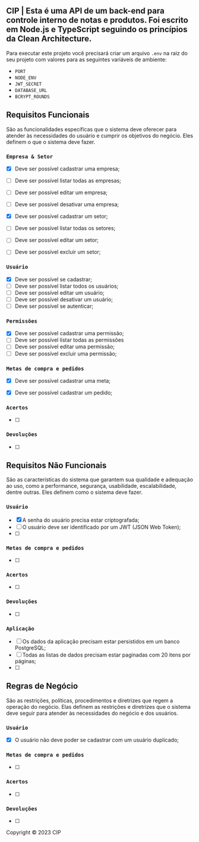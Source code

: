 ## CIP | Esta é uma API de um back-end para controle interno de notas e produtos. Foi escrito em Node.js e TypeScript seguindo os princípios da Clean Architecture.

Para executar este projeto você precisará criar um arquivo `.env` na raiz do seu projeto com valores para as seguintes variáveis de ambiente:

- `PORT`
- `NODE_ENV`
- `JWT_SECRET`
- `DATABASE_URL`
- `BCRYPT_ROUNDS`

## Requisitos Funcionais

São as funcionalidades específicas que o sistema deve oferecer para atender às necessidades do usuário e cumprir os objetivos do negócio. Eles definem o que o sistema deve fazer.

### `Empresa & Setor`

- [x] Deve ser possível cadastrar uma empresa;
- [ ] Deve ser possível listar todas as empresas;
- [ ] Deve ser possível editar um empresa;
- [ ] Deve ser possível desativar uma empresa;

- [x] Deve ser possível cadastrar um setor;
- [ ] Deve ser possível listar todas os setores;
- [ ] Deve ser possível editar um setor;
- [ ] Deve ser possível excluir um setor;

### `Usuário`

- [x] Deve ser possível se cadastrar;
- [ ] Deve ser possível listar todos os usuários;
- [ ] Deve ser possível editar um usuário;
- [ ] Deve ser possível desativar um usuário;
- [ ] Deve ser possível se autenticar;

### `Permissões`

- [x] Deve ser possível cadastrar uma permissão;
- [ ] Deve ser possível listar todas as permissões
- [ ] Deve ser possível editar uma permissão;
- [ ] Deve ser possível excluir uma permissão;

### `Metas de compra e pedidos`

- [x] Deve ser possível cadastrar uma meta;

- [x] Deve ser possível cadastrar um pedido;

### `Acertos`

- [ ]

### `Devoluções`

- [ ]

## Requisitos Não Funcionais

São as características do sistema que garantem sua qualidade e adequação ao uso, como a performance, segurança, usabilidade, escalabilidade, dentre outras. Eles definem como o sistema deve fazer.

### `Usuário`

- [x] A senha do usuário precisa estar criptografada;
- [ ] O usuário deve ser identificado por um JWT (JSON Web Token);
- [ ]

### `Metas de compra e pedidos`

- [ ]

### `Acertos`

- [ ]

### `Devoluções`

- [ ]

### `Aplicação`

- [ ] Os dados da aplicação precisam estar persistidos em um banco PostgreSQL;
- [ ] Todas as listas de dados precisam estar paginadas com 20 itens por páginas;
- [ ]

## Regras de Negócio

São as restrições, políticas, procedimentos e diretrizes que regem a operação do negócio. Elas definem as restrições e diretrizes que o sistema deve seguir para atender às necessidades do negócio e dos usuários.

### `Usuário`

- [x] O usuário não deve poder se cadastrar com um usuário duplicado;

### `Metas de compra e pedidos`

- [ ]

### `Acertos`

- [ ]

### `Devoluções`

- [ ]

Copyright © 2023 CIP

